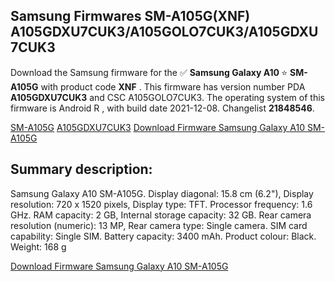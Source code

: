 <h2>Samsung Firmwares SM-A105G(XNF) A105GDXU7CUK3/A105GOLO7CUK3/A105GDXU7CUK3</h2>
Download the Samsung firmware for the ✅ <strong>Samsung Galaxy A10 </strong> ⭐ <strong>SM-A105G</strong> with product code <strong>XNF</strong> . This firmware has version number PDA <strong>A105GDXU7CUK3</strong> and CSC A105GOLO7CUK3. The operating system of this firmware is Android R , with build date 2021-12-08. Changelist <strong>21848546</strong>.


[SM-A105G](https://samfirm.shop/samsung/model/SM-A105G)
[A105GDXU7CUK3](https://samfirm.shop/samsung/pda/A105GDXU7CUK3)
[Download Firmware Samsung Galaxy A10 SM-A105G](https://samfirm.shop/samsung/firmware/481225)
<h2>Summary description:</h2>
<p>Samsung Galaxy A10 SM-A105G. Display diagonal: 15.8 cm (6.2"), Display resolution: 720 x 1520 pixels, Display type: TFT. Processor frequency: 1.6 GHz. RAM capacity: 2 GB, Internal storage capacity: 32 GB. Rear camera resolution (numeric): 13 MP, Rear camera type: Single camera. SIM card capability: Single SIM. Battery capacity: 3400 mAh. Product colour: Black. Weight: 168 g</p>


[Download Firmware Samsung Galaxy A10 SM-A105G](https://samfirm.shop/samsung/firmware/481225)
